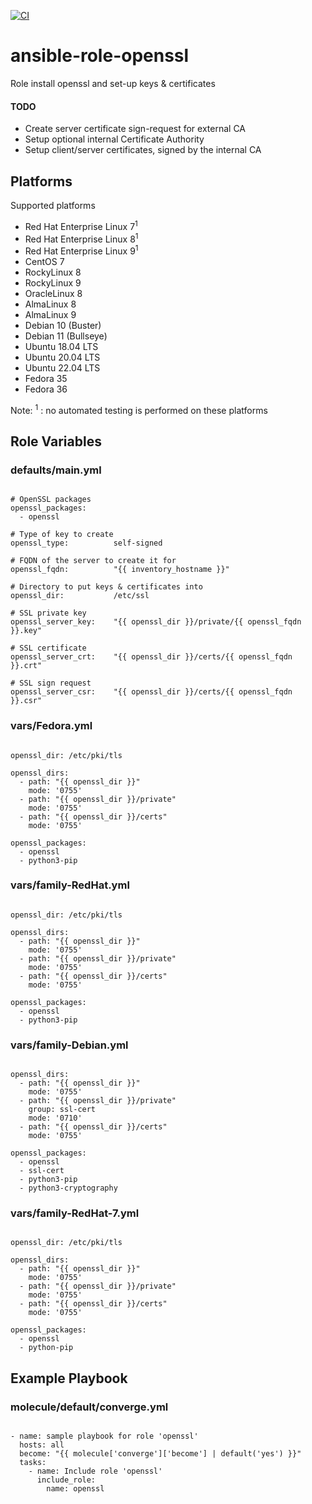 [![CI](https://github.com/de-it-krachten/ansible-role-openssl/workflows/CI/badge.svg?event=push)](https://github.com/de-it-krachten/ansible-role-openssl/actions?query=workflow%3ACI)


# ansible-role-openssl

Role install openssl and set-up keys & certificates

#### TODO

* Create server certificate sign-request for external CA
* Setup optional internal Certificate Authority
* Setup client/server certificates, signed by the internal CA

## Platforms

Supported platforms

- Red Hat Enterprise Linux 7<sup>1</sup>
- Red Hat Enterprise Linux 8<sup>1</sup>
- Red Hat Enterprise Linux 9<sup>1</sup>
- CentOS 7
- RockyLinux 8
- RockyLinux 9
- OracleLinux 8
- AlmaLinux 8
- AlmaLinux 9
- Debian 10 (Buster)
- Debian 11 (Bullseye)
- Ubuntu 18.04 LTS
- Ubuntu 20.04 LTS
- Ubuntu 22.04 LTS
- Fedora 35
- Fedora 36

Note:
<sup>1</sup> : no automated testing is performed on these platforms

## Role Variables
### defaults/main.yml
<pre><code>
# OpenSSL packages
openssl_packages:
  - openssl

# Type of key to create
openssl_type:          self-signed

# FQDN of the server to create it for
openssl_fqdn:          "{{ inventory_hostname }}"

# Directory to put keys & certificates into
openssl_dir:           /etc/ssl

# SSL private key
openssl_server_key:    "{{ openssl_dir }}/private/{{ openssl_fqdn }}.key"

# SSL certificate
openssl_server_crt:    "{{ openssl_dir }}/certs/{{ openssl_fqdn }}.crt"

# SSL sign request
openssl_server_csr:    "{{ openssl_dir }}/certs/{{ openssl_fqdn }}.csr"
</pre></code>

### vars/Fedora.yml
<pre><code>
openssl_dir: /etc/pki/tls

openssl_dirs:
  - path: "{{ openssl_dir }}"
    mode: '0755'
  - path: "{{ openssl_dir }}/private"
    mode: '0755'
  - path: "{{ openssl_dir }}/certs"
    mode: '0755'

openssl_packages:
  - openssl
  - python3-pip
</pre></code>

### vars/family-RedHat.yml
<pre><code>
openssl_dir: /etc/pki/tls

openssl_dirs:
  - path: "{{ openssl_dir }}"
    mode: '0755'
  - path: "{{ openssl_dir }}/private"
    mode: '0755'
  - path: "{{ openssl_dir }}/certs"
    mode: '0755'

openssl_packages:
  - openssl
  - python3-pip
</pre></code>

### vars/family-Debian.yml
<pre><code>
openssl_dirs:
  - path: "{{ openssl_dir }}"
    mode: '0755'
  - path: "{{ openssl_dir }}/private"
    group: ssl-cert
    mode: '0710'
  - path: "{{ openssl_dir }}/certs"
    mode: '0755'

openssl_packages:
  - openssl
  - ssl-cert
  - python3-pip
  - python3-cryptography
</pre></code>

### vars/family-RedHat-7.yml
<pre><code>
openssl_dir: /etc/pki/tls

openssl_dirs:
  - path: "{{ openssl_dir }}"
    mode: '0755'
  - path: "{{ openssl_dir }}/private"
    mode: '0755'
  - path: "{{ openssl_dir }}/certs"
    mode: '0755'

openssl_packages:
  - openssl
  - python-pip
</pre></code>



## Example Playbook
### molecule/default/converge.yml
<pre><code>
- name: sample playbook for role 'openssl'
  hosts: all
  become: "{{ molecule['converge']['become'] | default('yes') }}"
  tasks:
    - name: Include role 'openssl'
      include_role:
        name: openssl
</pre></code>

